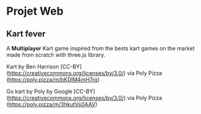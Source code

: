 # Projet Web

## Kart fever

A **Multiplayer** Kart game inspired from the bests kart games on the market
made from scratch with three.js library.

Kart by Ben Harrison [CC-BY] (https://creativecommons.org/licenses/by/3.0/) via
Poly Pizza (https://poly.pizza/m/bKDlM4mH7rg)

Go kart by Poly by Google [CC-BY] (https://creativecommons.org/licenses/by/3.0/)
via Poly Pizza (https://poly.pizza/m/3hkutVs0AAV)
